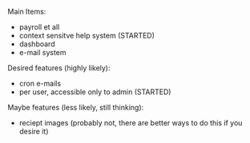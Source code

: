 Main Items:
 * payroll et all
 * context sensitve help system (STARTED)
 * dashboard
 * e-mail system

Desired features (highly likely):
 * cron e-mails
 * per user, accessible only to admin (STARTED)


Maybe features (less likely, still thinking):
 * reciept images (probably not, there are better ways to do this if you desire it)

